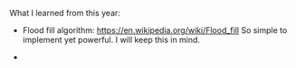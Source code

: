 What I learned from this year:

-   Flood fill algorithm: https://en.wikipedia.org/wiki/Flood_fill
    So simple to implement yet powerful. I will keep this in mind.

-
